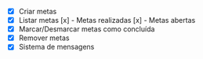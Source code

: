 - [x] Criar metas
- [x] Listar metas
    [x] - Metas realizadas
    [x] - Metas abertas
- [x] Marcar/Desmarcar metas como concluída
- [x] Remover metas
- [x] Sistema de mensagens